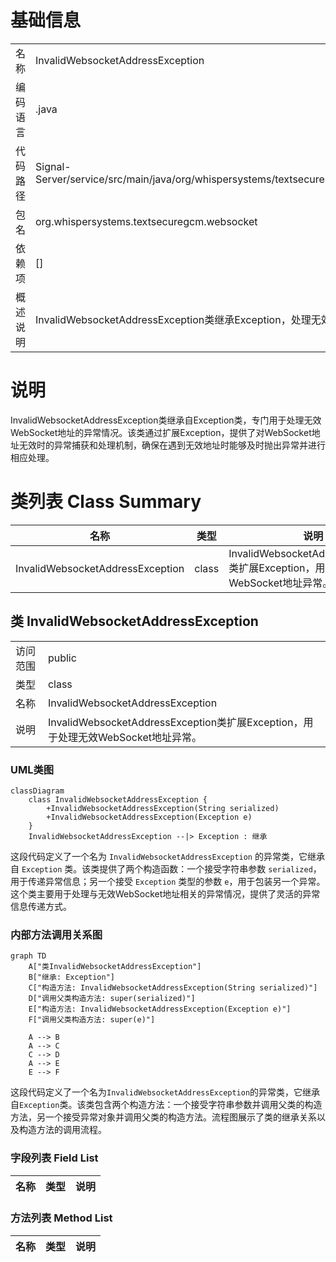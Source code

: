 # 基础信息

|      |      |
|------|------|
| 名称 | InvalidWebsocketAddressException |
| 编码语言 | .java |
| 代码路径 | Signal-Server/service/src/main/java/org/whispersystems/textsecuregcm/websocket/InvalidWebsocketAddressException.java |
| 包名 | org.whispersystems.textsecuregcm.websocket |
| 依赖项 | [] |
| 概述说明 | InvalidWebsocketAddressException类继承Exception，处理无效WebSocket地址异常。 |

# 说明

InvalidWebsocketAddressException类继承自Exception类，专门用于处理无效WebSocket地址的异常情况。该类通过扩展Exception，提供了对WebSocket地址无效时的异常捕获和处理机制，确保在遇到无效地址时能够及时抛出异常并进行相应处理。

# 类列表 Class Summary

| 名称   | 类型  | 说明 |
|-------|------|-------------|
| InvalidWebsocketAddressException | class | InvalidWebsocketAddressException类扩展Exception，用于处理无效WebSocket地址异常。 |



## 类 InvalidWebsocketAddressException

|      |      |
|------|------|
| 访问范围 | public |
| 类型 | class |
| 名称 | InvalidWebsocketAddressException |
| 说明 | InvalidWebsocketAddressException类扩展Exception，用于处理无效WebSocket地址异常。 |


### UML类图

```mermaid
classDiagram
    class InvalidWebsocketAddressException {
        +InvalidWebsocketAddressException(String serialized)
        +InvalidWebsocketAddressException(Exception e)
    }
    InvalidWebsocketAddressException --|> Exception : 继承
```

这段代码定义了一个名为 `InvalidWebsocketAddressException` 的异常类，它继承自 `Exception` 类。该类提供了两个构造函数：一个接受字符串参数 `serialized`，用于传递异常信息；另一个接受 `Exception` 类型的参数 `e`，用于包装另一个异常。这个类主要用于处理与无效WebSocket地址相关的异常情况，提供了灵活的异常信息传递方式。


### 内部方法调用关系图

```mermaid
graph TD
    A["类InvalidWebsocketAddressException"]
    B["继承: Exception"]
    C["构造方法: InvalidWebsocketAddressException(String serialized)"]
    D["调用父类构造方法: super(serialized)"]
    E["构造方法: InvalidWebsocketAddressException(Exception e)"]
    F["调用父类构造方法: super(e)"]

    A --> B
    A --> C
    C --> D
    A --> E
    E --> F
```

这段代码定义了一个名为`InvalidWebsocketAddressException`的异常类，它继承自`Exception`类。该类包含两个构造方法：一个接受字符串参数并调用父类的构造方法，另一个接受异常对象并调用父类的构造方法。流程图展示了类的继承关系以及构造方法的调用流程。

### 字段列表 Field List

| 名称  | 类型  | 说明 |
|-------|-------|------|

### 方法列表 Method List

| 名称  | 类型  | 说明 |
|-------|-------|------|




